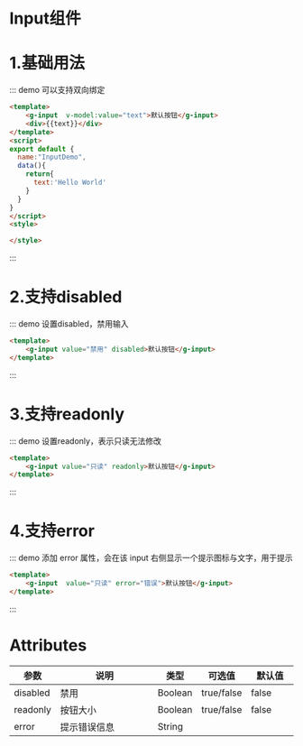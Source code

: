 # Input组件

# 1.基础用法

::: demo 可以支持双向绑定
```html
<template>
    <g-input  v-model:value="text">默认按钮</g-input>
    <div>{{text}}</div>
</template>
<script>
export default {
  name:"InputDemo",
  data(){
    return{
      text:'Hello World'
    }
  }
}
</script>
<style>

</style>
``` 
:::

# 2.支持disabled

::: demo 设置disabled，禁用输入
```html
<template>
    <g-input value="禁用" disabled>默认按钮</g-input>
</template>
``` 
:::

# 3.支持readonly

::: demo 设置readonly，表示只读无法修改
```html
<template>
    <g-input value="只读" readonly>默认按钮</g-input>
</template>
``` 
:::

# 4.支持error

::: demo 添加 error 属性，会在该 input 右侧显示一个提示图标与文字，用于提示
```html
<template>
    <g-input  value="只读" error="错误">默认按钮</g-input>
</template>
``` 
:::

<style>
table th:first-of-type {
	width: 100px;
}
</style>

<style>
table th:first-of-type {
    width: 10%;
}
table th:nth-of-type(2) {
    width: 50%;
}
table th:nth-of-type(3) {
    width: 10%;
}
table th:nth-of-type(4) {
    width: 10%;
}
table th:nth-of-type(5) {
    width: 20%;
}
</style>

# Attributes
| 参数        | 说明           | 类型      | 可选值     | 默认值 |
| -----------   | ------------ | -------   | ---------- | ------ |
| disabled    | 禁用           | Boolean   | true/false | false  | 
| readonly    | 按钮大小       | Boolean   | true/false | false  |
| error       | 提示错误信息   | String     |            |        |
